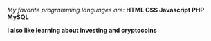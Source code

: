 *My favorite programming languages are:*
**HTML
CSS
Javascript
PHP
MySQL**

**I also like learning about investing and cryptocoins**
